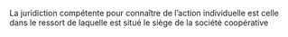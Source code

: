 La juridiction compétente pour connaître de l’action individuelle est celle dans le ressort de laquelle est situé le siège de la société coopérative